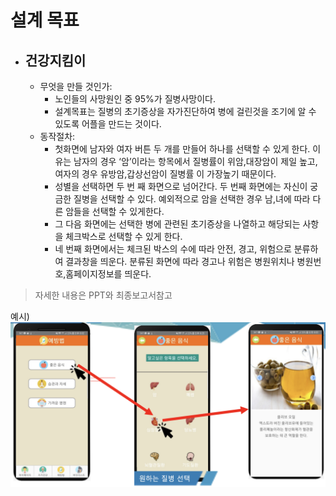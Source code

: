 

# 설계 목표

- ## 건강지킴이
	- 무엇을 만들 것인가: 
		- 노인들의 사망원인 중 95%가 질병사망이다.   
		- 설계목표는 질병의 초기증상을 자가진단하여 병에 걸린것을 조기에 알 수 있도록 어플을 만드는 것이다.  
	- 동작절차: 
		- 첫화면에 남자와 여자 버튼 두 개를 만들어 하나를 선택할 수 있게 한다. 이유는 남자의 경우 ‘암’이라는 항목에서 질병률이 위암,대장암이 제일 높고,여자의 경우 유방암,갑상선암이 질병률 이 가장높기 때문이다.    
		- 성별을 선택하면 두 번 째 화면으로 넘어간다. 두 번째 화면에는 자신이 궁금한 질병을 선택할 수 있다. 예외적으로 암을 선택한 경우 남,녀에 따라 다른 암들을 선택할 수 있게한다. 
		- 그 다음 화면에는 선택한 병에 관련된 초기증상을 나열하고 해당되는 사항을 체크박스로 선택할 수 있게 한다. 
		- 네 번째 화면에서는 체크된 박스의 수에 따라 안전, 경고, 위험으로 분류하여 결과창을 띄운다.
 분류된 화면에 따라 경고나 위험은 병원위치나 병원번호,홈페이지정보를 띄운다.

> 자세한 내용은 PPT와 최종보고서참고

예시)
![](./mobile.png)